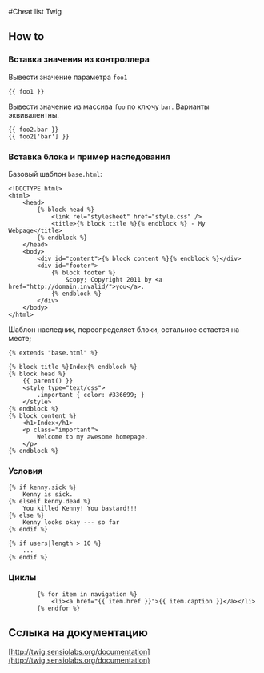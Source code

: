 #Cheat list Twig
## How to
### Вставка значения из контроллера
Вывести значение параметра `foo1`
```
{{ foo1 }}
```
Вывести значение из массива `foo` по ключу `bar`. Варианты эквивалентны.
```
{{ foo2.bar }}
{{ foo2['bar'] }}
```
### Вставка блока и пример наследования
Базовый шаблон `base.html`:
```
<!DOCTYPE html>
<html>
    <head>
        {% block head %}
            <link rel="stylesheet" href="style.css" />
            <title>{% block title %}{% endblock %} - My Webpage</title>
        {% endblock %}
    </head>
    <body>
        <div id="content">{% block content %}{% endblock %}</div>
        <div id="footer">
            {% block footer %}
                &copy; Copyright 2011 by <a href="http://domain.invalid/">you</a>.
            {% endblock %}
        </div>
    </body>
</html>
```
Шаблон наследник, переопределяет блоки, остальное остается на месте;
```
{% extends "base.html" %}

{% block title %}Index{% endblock %}
{% block head %}
    {{ parent() }}
    <style type="text/css">
        .important { color: #336699; }
    </style>
{% endblock %}
{% block content %}
    <h1>Index</h1>
    <p class="important">
        Welcome to my awesome homepage.
    </p>
{% endblock %}
```

### Условия
```
{% if kenny.sick %}
    Kenny is sick.
{% elseif kenny.dead %}
    You killed Kenny! You bastard!!!
{% else %}
    Kenny looks okay --- so far
{% endif %}

{% if users|length > 10 %}
    ...
{% endif %}
```
### Циклы
```
        {% for item in navigation %}
            <li><a href="{{ item.href }}">{{ item.caption }}</a></li>
        {% endfor %}
```
## Сслыка на документацию
[http://twig.sensiolabs.org/documentation](http://twig.sensiolabs.org/documentation)